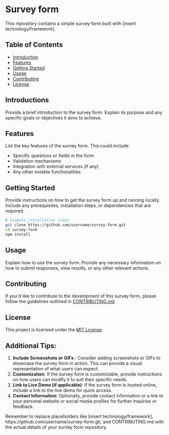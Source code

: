 <h1>Survey form</h1>

<p>This repository contains a simple survey form built with [insert technology/framework].</p>

<h2>Table of Contents</h2>

<ul>
<li><a href="introductions">Introduction</a></li>
<li><a href="features">Features</a></li>
<li><a href="gettingstarted">Getting Started</a></li>
<li><a href="usage">Usage</a></li>
<li><a href="contributing">Contributing</a></li>
<li><a href="license">License</a></li>
</ul>

<h2 id="#introductions">Introductions</h2>

<p>Provide a brief introduction to the survey form. Explain its purpose and any specific goals or objectives it aims to achieve.</p>

<h2 id="#features">Features</h2>

<p>List the key features of the survey form. This could include:</p>

<ul>
<li>Specific questions or fields in the form</li>
<li>Validation mechanisms</li>
<li>Integration with external services (if any)</li>
<li>Any other notable functionalities</li>
</ul>

<h2 id="#gettingstarted">Getting Started</h2>

<p>Provide instructions on how to get the survey form up and running locally. Include any prerequisites, installation steps, or dependencies that are required.</p>

```bash
# Example installation steps
git clone https://github.com/username/survey-form.git
cd survey-form
npm install
```

<h2 id="#usage">Usage</h2>

<p>Explain how to use the survey form. Provide any necessary information on how to submit responses, view results, or any other relevant actions.</p>

<h2 id="#contributing">Contributing</h2>

<p>If you'd like to contribute to the development of this survey form, please follow the guidelines outlined in <a href="https://contributing.md./">CONTRIBUTING.md</a>.</p>

<h2 id="#license">License</h2>

<p>This project is licensed under the <a href="https://ru.wikipedia.org/wiki/Лицензия_MIT">MIT License</a>.</p>

<h2>Additional Tips:</h2>

<ol>
<li><strong>Include Screenshots or GIFs</strong> : Consider adding screenshots or GIFs to showcase the survey form in action. This can provide a visual representation of what users can expect.</li>
<li><strong>Customization</strong>: If the survey form is customizable, provide instructions on how users can modify it to suit their specific needs.</li>
<li><strong>Link to Live Demo (if applicable)</strong>: If the survey form is hosted online, include a link to the live demo for quick access.</li>
<li><strong>Contact Information</strong>: Optionally, provide contact information or a link to your personal website or social media profiles for further inquiries or feedback.</li>
</ol>

<p>Remember to replace placeholders like [insert technology/framework], https://github.com/username/survey-form.git, and CONTRIBUTING.md with the actual details of your survey form repository.</p>